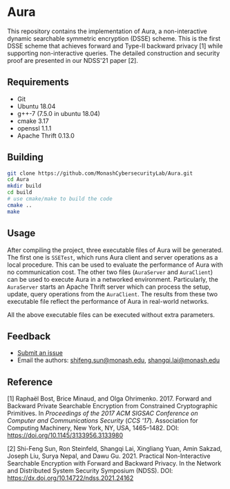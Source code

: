 # Aura

This repository contains the implementation of Aura, a non-interactive dynamic searchable symmetric encryption (DSSE) scheme. This is the first DSSE scheme that achieves forward and Type-II backward privacy [1] while supporting non-interactive queries. The detailed construction and security proof are presented in our NDSS'21 paper [2].



## Requirements

* Git
* Ubuntu 18.04
* g++-7 (7.5.0 in ubuntu 18.04)
* cmake 3.17
* openssl 1.1.1
* Apache Thrift 0.13.0



## Building

```bash
git clone https://github.com/MonashCybersecurityLab/Aura.git
cd Aura
mkdir build
cd build
# use cmake/make to build the code
cmake ..
make
```



## Usage

After compiling the project, three executable files of Aura will be generated. The first one is `SSETest`, which runs Aura client and server operations as a local procedure. This can be used to evaluate the performance of Aura with no communication cost. The other two files (`AuraServer` and `AuraClient`)  can be used to execute Aura in a networked environment. Particularly, the `AuraServer` starts an Apache Thrift server which can process the setup, update, query operations from the `AuraClient`. The results from these two executable file reflect the performance of Aura in real-world networks.

All the above executable files can be executed without extra parameters.



## Feedback

- [Submit an issue](https://github.com/shangqimonash/Aura/issues/new)
- Email the authors: shifeng.sun@monash.edu, shangqi.lai@monash.edu



## Reference

[1] Raphaël Bost, Brice Minaud, and Olga Ohrimenko. 2017. Forward and Backward Private Searchable Encryption from Constrained Cryptographic Primitives. In *Proceedings of the 2017 ACM SIGSAC Conference on Computer and Communications Security* (*CCS '17*). Association for Computing Machinery, New York, NY, USA, 1465–1482. DOI: https://doi.org/10.1145/3133956.3133980

[2] Shi-Feng Sun, Ron Steinfeld, Shangqi Lai, Xingliang Yuan, Amin Sakzad, Joseph Liu, Surya Nepal, and Dawu Gu. 2021. Practical Non-Interactive Searchable Encryption with Forward and Backward Privacy. In the Network and Distributed System Security Symposium (NDSS). DOI: https://dx.doi.org/10.14722/ndss.2021.24162



